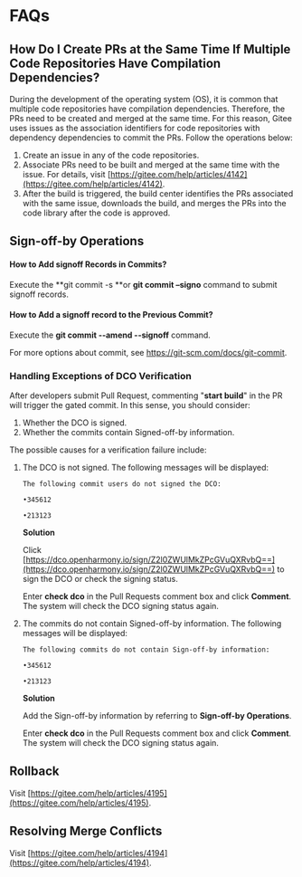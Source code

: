 # FAQs<a name="EN-US_TOPIC_0000001053622377"></a>

## How Do I Create PRs at the Same Time If Multiple Code Repositories Have Compilation Dependencies?<a name="section169732563435"></a>

During the development of the operating system \(OS\), it is common that multiple code repositories have compilation dependencies. Therefore, the PRs need to be created and merged at the same time. For this reason, Gitee uses issues as the association identifiers for code repositories with dependency dependencies to commit the PRs. Follow the operations below:

1. Create an issue in any of the code repositories.
2. Associate PRs need to be built and merged at the same time with the issue. For details, visit  [https://gitee.com/help/articles/4142](https://gitee.com/help/articles/4142).
3. After the build is triggered, the build center identifies the PRs associated with the same issue, downloads the build, and merges the PRs into the code library after the code is approved.

## Sign-off-by Operations

#### How to Add signoff Records in Commits?

Execute the **git commit -s **or **git commit –signo** command to submit signoff records.

#### How to Add a signoff record to the Previous Commit?

Execute the **git commit --amend --signoff** command.

For more options about commit, see [https://](https://git-scm.com/docs/git-commit)[git-scm.com/docs/git-commit](https://git-scm.com/docs/git-commit).

### Handling Exceptions of DCO Verification

After developers submit Pull Request, commenting "**start build**" in the PR will trigger the gated commit. In this sense, you should consider:

1. Whether the DCO is signed.
2. Whether the commits contain Signed-off-by information.

The possible causes for a verification failure include:

1. The DCO is not signed. The following messages will be displayed:

   ```
   The following commit users do not signed the DCO:

   •345612

   •213123
   ```

   **Solution**

   Click [https://dco.openharmony.io/sign/Z2l0ZWUlMkZPcGVuQXRvbQ==](https://dco.openharmony.io/sign/Z2l0ZWUlMkZPcGVuQXRvbQ==) to sign the DCO or check the signing status. 

   Enter **check dco** in the Pull Requests comment box and click **Comment**. The system will check the DCO signing status again.

2. The commits do not contain Signed-off-by information. The following messages will be displayed:

   ```
   The following commits do not contain Sign-off-by information:

   •345612

   •213123
   ```

   **Solution**

   Add the Sign-off-by information by referring to **Sign-off-by Operations**.

   Enter **check dco** in the Pull Requests comment box and click **Comment**. The system will check the DCO signing status again.

## Rollback<a name="section479422315253"></a>

Visit  [https://gitee.com/help/articles/4195](https://gitee.com/help/articles/4195).

## Resolving Merge Conflicts<a name="section94417232274"></a>

Visit  [https://gitee.com/help/articles/4194](https://gitee.com/help/articles/4194).

